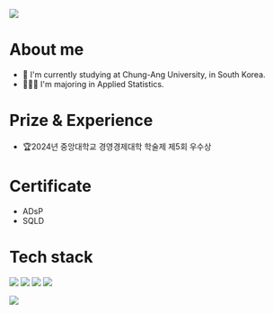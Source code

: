 ![](https://capsule-render.vercel.app/api?section=header&type=slice&text=Lee%20seungjae&color=random)
# About me
- 🏫 I'm currently studying at Chung-Ang University, in South Korea.
- 🧑🏻‍💻 I'm majoring in Applied Statistics.
# Prize & Experience
- 🏆2024년 중앙대학교 경영경제대학 학술제 제5회 우수상
# Certificate
- ADsP
- SQLD
# Tech stack
<img src="https://img.shields.io/badge/Python-3766AB?style=flat-square&logo=Python&logoColor=white"/></a> 
<img src="https://img.shields.io/badge/R-276DC3?logo=R">
<img src="https://img.shields.io/badge/SPSS-CC6699?logo=SPSS">
<img src="https://img.shields.io/badge/MySQL-4479A1?logo=MySQL&logoColor=white">

<img src="https://img.shields.io/badge/Colab-FFDB00?logo=googlecolab">    



<!--
**seungjjae/seungjjae** is a ✨ _special_ ✨ repository because its `README.md` (this file) appears on your GitHub profile.

Here are some ideas to get you started:
About me
- 🏫 I'm currently studying at Chung-Ang University, in South Korea.
- 🧑🏻‍💻 I'm majoring in Applied Statistics.
- 👯 I’m looking to collaborate on ...
- 🤔 I’m looking for help with ...
- 💬 Ask me about ...
- 📫 How to reach me: ...
- 😄 Pronouns: ...
- ⚡ Fun fact: ...
-->
